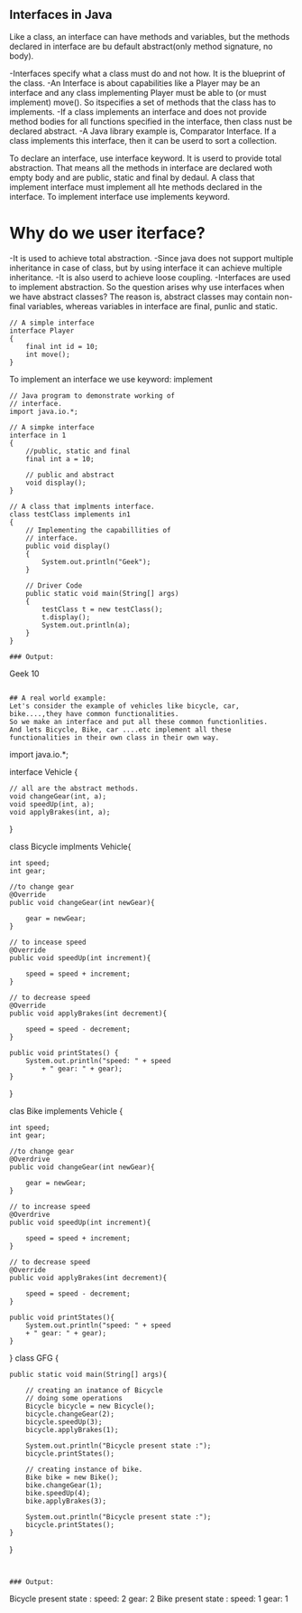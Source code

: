 ## Interfaces in Java
Like a class, an interface can have methods and variables, but the methods declared in interface are bu default abstract(only method signature, no body).

 -Interfaces specify what a class must do and not how. It is the blueprint of the class.
 -An Interface is about capabilities like a Player may be an interface and any class implementing Player must be able to (or must implement) move(). So itspecifies a set of methods that the class has to implements.
 -If a class implements an interface and does not provide method bodies for all functions specified in the interface, then class nust be declared abstract.
 -A Java library example is, Comparator Interface. If a class implements this interface, then it can be userd to sort a collection.

To declare an interface, use interface keyword. It is userd to provide total abstraction. That means all the methods in interface are declared woth empty body and are public, 
static and final by dedaul. A class that implement interface must implement all hte methods declared in the interface. To implement interface use implements keyword.

# Why do we user iterface?
 -It is used to achieve total abstraction.
 -Since java does not support multiple inheritance in case of class, but by using interface it can achieve multiple inheritance.
 -It is also userd to achieve loose coupling.
 -Interfaces are used to implement abstraction. So the question arises why use interfaces when we have abstract classes?
The reason is, abstract classes may contain non-final variables, whereas variables in interface are final, punlic and static.

```
// A simple interface
interface Player
{
    final int id = 10;
    int move();
}

```

To implement an interface we use keyword: implement

```
// Java program to demonstrate working of
// interface.
import java.io.*;

// A simpke interface
interface in 1
{
    //public, static and final
    final int a = 10;
    
    // public and abstract
    void display();
}

// A class that implments interface.
class testClass implements in1
{
    // Implementing the capabillities of
    // interface.
    public void display()
    {
        System.out.println("Geek");
    }
    
    // Driver Code
    public static void main(String[] args)
    {
        testClass t = new testClass();
        t.display();
        System.out.println(a);
    }
}

### Output:
```
Geek
10
```

## A real world example:
Let's consider the example of vehicles like bicycle, car, bike....,they have common functionalities.
So we make an interface and put all these common functionlities.
And lets Bicycle, Bike, car ....etc implement all these functionalities in their own class in their own way.

```
import java.io.*;

interface Vehicle {

    // all are the abstract methods.
    void changeGear(int, a);
    void speedUp(int, a);
    void applyBrakes(int, a);
}

class Bicycle implments Vehicle{

    int speed;
    int gear;
    
    //to change gear
    @Override
    public void changeGear(int newGear){
    
        gear = newGear;
    }
    
    // to incease speed
    @Override
    public void speedUp(int increment){
    
        speed = speed + increment;
    }
    
    // to decrease speed
    @Override
    public void applyBrakes(int decrement){
    
        speed = speed - decrement;
    }
    
    public void printStates() {
        System.out.println("speed: " + speed
            + " gear: " + gear);
    }
}

clas Bike implements Vehicle {

    int speed;
    int gear;
    
    //to change gear
    @Overdrive
    public void changeGear(int newGear){
    
        gear = newGear;
    }
    
    // to increase speed
    @Overdrive
    public void speedUp(int increment){
    
        speed = speed + increment;
    }
    
    // to decrease speed
    @Override
    public void applyBrakes(int decrement){
    
        speed = speed - decrement;
    }
    
    public void printStates(){
        System.out.println("speed: " + speed
        + " gear: " + gear);
    }
}
class GFG {

    public static void main(String[] args){
    
        // creating an inatance of Bicycle
        // doing some operations
        Bicycle bicycle = new Bicycle();
        bicycle.changeGear(2);
        bicycle.speedUp(3);
        bicycle.applyBrakes(1);

        System.out.println("Bicycle present state :");
        bicycle.printStates();

        // creating instance of bike.
        Bike bike = new Bike();
        bike.changeGear(1);
        bike.speedUp(4);
        bike.applyBrakes(3);

        System.out.println("Bicycle present state :");
        bicycle.printStates();
    }
}
```


### Output:
```
Bicycle present state :
speed: 2 gear: 2
Bike present state :
speed: 1 gear: 1 
```






